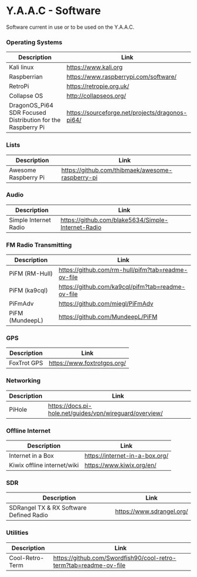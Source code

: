 # Y.A.A.C - Software

Software current in use or to be used on the Y.A.A.C.

<!-- ============================================================ -->

### Operating Systems
Description|Link
---|---
Kali linux | https://www.kali.org
Raspberrian | https://www.raspberrypi.com/software/
RetroPi | https://retropie.org.uk/
Collapse OS | http://collapseos.org/
DragonOS_Pi64 SDR Focused Distribution for the Raspberry Pi | https://sourceforge.net/projects/dragonos-pi64/

<!-- ============================================================ -->

### Lists
Description|Link
---|---
Awesome Raspberry Pi | https://github.com/thibmaek/awesome-raspberry-pi

<!-- ============================================================ -->

### Audio
Description|Link
---|---
Simple Internet Radio | https://github.com/blake5634/Simple-Internet-Radio

<!-- ============================================================ -->

### FM Radio Transmitting
Description|Link
---|---
PiFM (RM-Hull) | https://github.com/rm-hull/pifm?tab=readme-ov-file
PiFM (ka9cql) | https://github.com/ka9cql/pifm?tab=readme-ov-file
PiFmAdv | https://github.com/miegl/PiFmAdv
PiFM (MundeepL) |https://github.com/MundeepL/PiFM

<!-- ============================================================ -->

### GPS
Description|Link
---|---
FoxTrot GPS | https://www.foxtrotgps.org/

<!-- ============================================================ -->

### Networking
Description|Link
---|---
PiHole | https://docs.pi-hole.net/guides/vpn/wireguard/overview/

<!-- ============================================================ -->

### Offline Internet
Description|Link
---|---
Internet in a Box | https://internet-in-a-box.org/            
Kiwix offline internet/wiki | https://www.kiwix.org/en/

<!-- ============================================================ -->

### SDR
Description|Link
---|---
SDRangel TX & RX Software Defined Radio | https://www.sdrangel.org/

<!-- ============================================================ -->

### Utilities
Description|Link
---|---
Cool-Retro-Term | https://github.com/Swordfish90/cool-retro-term?tab=readme-ov-file
